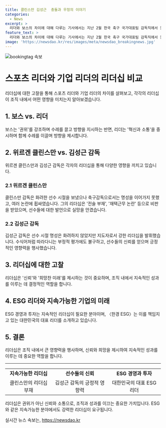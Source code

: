 ```yaml
---
title: 클린스만 김성근  충돌과 우정의 이야기
categories:
  - News
excerpt: >
  리더와 보스의 차이에 대해 다루는 기사에서는 지난 2월 한국 축구 국가대표팀 감독직에서 물러난 위르겐 클린스만과 최근 주목받고 있는 김성근 감독을 비교하며 두 리더의 특징을 살펴본다. 클린스만은 전형적인 보스의 이미지를 보여주며 권위적이고 비판을 받는 반면, 김성근은 선수들을 위한 은인으로 동료들에게 지지받는 리더로 소개된다. 두 리더를 통해 리더십의 차이를 살펴보며, 향후의 ESG 경영과 투자에 대한 대표 리더의 필요성을 강조한다.
feature_text: >
  리더와 보스의 차이에 대해 다루는 기사에서는 지난 2월 한국 축구 국가대표팀 감독직에서 물러난 위르겐 클린스만과 최근 주목받고 있는 김성근 감독을 비교하며 두 리더의 특징을 살펴본다. 클린스만은 전형적인 보스의 이미지를 보여주며 권위적이고 비판을 받는 반면, 김성근은 선수들을 위한 은인으로 동료들에게 지지받는 리더로 소개된다. 두 리더를 통해 리더십의 차이를 살펴보며, 향후의 ESG 경영과 투자에 대한 대표 리더의 필요성을 강조한다.
image: 'https://newsdao.kr/res/images/meta/newsdao_breakingnews.jpg'
---
```


<p><img src="https://newsdao.kr/res/images/meta/newsdao_breakingnews.jpg" alt="bookingtag 속보" /></p>

<h1>스포츠 리더와 기업 리더의 리더십 비교</h1>

<p data-ke-size="size16">리더십에 대한 고찰을 통해 스포츠 리더와 기업 리더의 차이를 살펴보고, 각각의 리더십이 조직 내에서 어떤 영향을 미치는지 알아보겠습니다.</p>

<h2 data-ke-size="size26">1. 보스 vs. 리더</h2>

<p data-ke-size="size16">보스는 '권위'를 강조하며 수레를 끌고 방향을 지시하는 반면, 리더는 '혁신과 소통'을 중시하며 함께 수레를 이끌며 방향을 제시합니다.</p>

<h2 data-ke-size="size26">2. 위르겐 클린스만 vs. 김성근 감독</h2>

<p data-ke-size="size16">위르겐 클린스만과 김성근 감독은 각자의 리더십을 통해 다양한 영향을 끼치고 있습니다.</p>

<h3>2.1 위르겐 클린스만</h3>

<p data-ke-size="size16">클린스만 감독은 화려한 선수 시절을 보냈으나 축구감독으로서는 명성을 이어가지 못했고, 여러 논란에 휩싸였습니다. 그의 리더십은 '전술 부재', '재택근무 논란' 등으로 비판을 받았으며, 선수들에 대한 발언으로 실망을 안겼습니다.</p>

<h3>2.2 김성근 감독</h3>

<p data-ke-size="size16">김성근 감독은 선수 시절 명성은 화려하지 않았지만 지도자로서 강한 리더십을 발휘했습니다. 수식어처럼 따라다니는 부정적 평가에도 불구하고, 선수들의 신뢰를 얻으며 긍정적인 영향력을 행사했습니다.</p>

<h2 data-ke-size="size26">3. 리더십에 대한 고찰</h2>

<p data-ke-size="size16">리더십은 '신뢰'와 '희망찬 미래'를 제시하는 것이 중요하며, 조직 내에서 지속적인 성과를 이루는 데 결정적인 역할을 합니다.</p>

<h2 data-ke-size="size26">4. ESG 리더와 지속가능한 기업의 미래</h2>

<p data-ke-size="size16">ESG 경영과 투자는 지속적인 리더십이 필요한 분야이며, 〈한경 ESG〉는 이를 책임지고 있는 대한민국의 대표 리더를 소개하고 있습니다.</p>

<h2 data-ke-size="size26">5. 결론</h2>

<p data-ke-size="size16">리더십은 조직 내에서 큰 영향력을 행사하며, 신뢰와 희망을 제시하여 지속적인 성과를 이루는 데 중요한 역할을 합니다.</p>

<hr>

<table>
  <tr>
    <td style="text-align: center; height: 17px;"><b>지속가능한 리더십</b></td>
    <td style="text-align: center; height: 17px;"><b>선수들의 신뢰</b></td>
    <td style="text-align: center; height: 17px;"><b>ESG 경영과 투자</b></td>
  </tr>
  <tr>
    <td style="text-align: center;">클린스만의 리더십 부재</td>
    <td style="text-align: center;">김성근 감독의 긍정적 영향력</td>
    <td style="text-align: center;">대한민국의 대표 ESG 리더</td>
  </tr>
</table>

<p data-ke-size="size16">리더십은 권위가 아닌 신뢰와 소통으로, 조직과 성과를 이끄는 중요한 가치입니다. ESG와 같은 지속가능한 분야에서도 강력한 리더십이 요구됩니다.</p>
실시간 뉴스 속보는, <a href="https://newsdao.kr" rel="dofollow">https://newsdao.kr</a>


